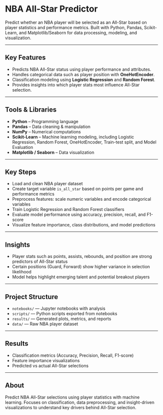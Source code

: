 # NBA All-Star Predictor

Predict whether an NBA player will be selected as an All-Star based on player statistics and performance metrics. Built with Python, Pandas, Scikit-Learn, and Matplotlib/Seaborn for data processing, modeling, and visualization.

---

## Key Features
- Predicts NBA All-Star status using player performance and attributes.
- Handles categorical data such as player position with **OneHotEncoder**.
- Classification modeling using **Logistic Regression** and **Random Forest**.
- Provides insights into which player stats most influence All-Star selection.

---

## Tools & Libraries
- **Python** – Programming language  
- **Pandas** – Data cleaning & manipulation  
- **NumPy** – Numerical computations  
- **Scikit-Learn** – Machine learning modeling, including Logistic Regression, Random Forest, OneHotEncoder, Train-test split, and Model Evaluation  
- **Matplotlib / Seaborn** – Data visualization  

---

## Key Steps
- Load and clean NBA player dataset  
- Create target variable `is_all_star` based on points per game and performance metrics  
- Preprocess features: scale numeric variables and encode categorical variables  
- Train Logistic Regression and Random Forest classifiers  
- Evaluate model performance using accuracy, precision, recall, and F1-score  
- Visualize feature importance, class distributions, and model predictions  

---

## Insights
- Player stats such as points, assists, rebounds, and position are strong predictors of All-Star status  
- Certain positions (Guard, Forward) show higher variance in selection likelihood  
- Model helps highlight emerging talent and potential breakout players  

---

## Project Structure
- `notebooks/` — Jupyter notebooks with analysis  
- `scripts/` — Python scripts exported from notebooks  
- `results/` — Generated plots, metrics, and reports  
- `data/` — Raw NBA player dataset  

---

## Results
- Classification metrics (Accuracy, Precision, Recall, F1-score)  
- Feature importance visualizations  
- Predicted vs actual All-Star selections  

---

## About
Predict NBA All-Star selections using player statistics with machine learning. Focuses on classification, data preprocessing, and insight-driven visualizations to understand key drivers behind All-Star selection.



